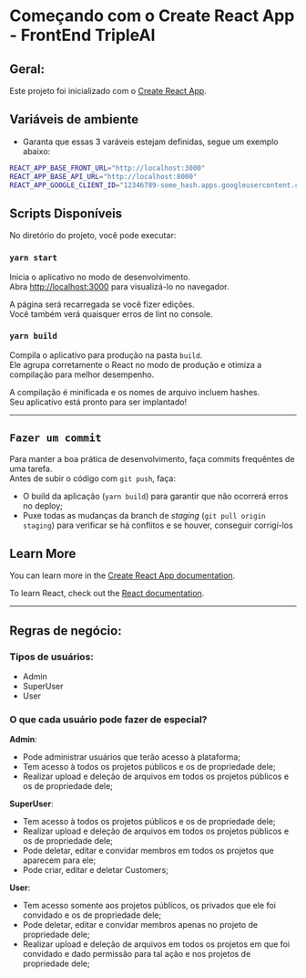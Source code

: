 # Começando com o Create React App - FrontEnd TripleAI

## Geral:

Este projeto foi inicializado com o [Create React App](https://github.com/facebook/create-react-app).

## Variáveis de ambiente

- Garanta que essas 3 varáveis estejam definidas, segue um exemplo abaixo:

```bash
REACT_APP_BASE_FRONT_URL="http://localhost:3000"
REACT_APP_BASE_API_URL="http://localhost:8000"
REACT_APP_GOOGLE_CLIENT_ID="12346789-some_hash.apps.googleusercontent.com"
```

## Scripts Disponíveis

No diretório do projeto, você pode executar:

### `yarn start`

Inicia o aplicativo no modo de desenvolvimento.\
Abra [http://localhost:3000](http://localhost:3000) para visualizá-lo no navegador.

A página será recarregada se você fizer edições.\
Você também verá quaisquer erros de lint no console.

### `yarn build`

Compila o aplicativo para produção na pasta `build`.\
Ele agrupa corretamente o React no modo de produção e otimiza a compilação para melhor desempenho.

A compilação é minificada e os nomes de arquivo incluem hashes.\
Seu aplicativo está pronto para ser implantado!

---

## `Fazer um commit`

Para manter a boa prática de desenvolvimento, faça commits frequêntes de uma tarefa.\
Antes de subir o código com `git push`, faça:

- O build da aplicação (`yarn build`) para garantir que não ocorrerá erros no deploy;
- Puxe todas as mudanças da branch de _staging_ (`git pull origin staging`) para verificar se há conflitos e se houver, conseguir corrigí-los

## Learn More

You can learn more in the [Create React App documentation](https://facebook.github.io/create-react-app/docs/getting-started).

To learn React, check out the [React documentation](https://reactjs.org/).

---

## Regras de negócio:

### Tipos de usuários:

- Admin
- SuperUser
- User

### O que cada usuário pode fazer de especial?

**Admin**:

- Pode administrar usuários que terão acesso à plataforma;
- Tem acesso à todos os projetos públicos e os de propriedade dele;
- Realizar upload e deleção de arquivos em todos os projetos públicos e os de propriedade dele;

**SuperUser**:

- Tem acesso à todos os projetos públicos e os de propriedade dele;
- Realizar upload e deleção de arquivos em todos os projetos públicos e os de propriedade dele;
- Pode deletar, editar e convidar membros em todos os projetos que aparecem para ele;
- Pode criar, editar e deletar Customers;

**User**:

- Tem acesso somente aos projetos públicos, os privados que ele foi convidado e os de propriedade dele;
- Pode deletar, editar e convidar membros apenas no projeto de propriedade dele;
- Realizar upload e deleção de arquivos em todos os projetos em que foi convidado e dado permissão para tal ação e nos projetos de propriedade dele;

